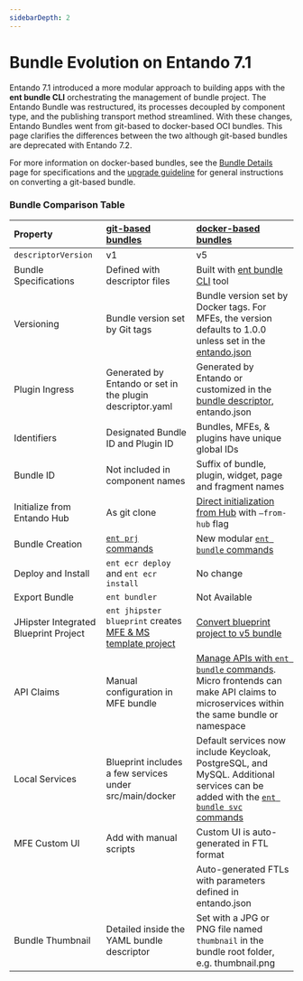 ```yaml
---
sidebarDepth: 2
---
```


# Bundle Evolution on Entando 7.1

Entando 7.1 introduced a more modular approach to building apps with the **ent bundle CLI** orchestrating the management of bundle project. The Entando Bundle was restructured, its processes decoupled by component type, and the publishing transport method streamlined. With these changes, Entando Bundles went from git-based to docker-based OCI bundles. This page clarifies the differences between the two although git-based bundles are deprecated with Entando 7.2.

For more information on docker-based bundles, see the [Bundle Details](../curate/bundle-details.md) page for specifications and the [upgrade guideline](./bundle-upgrade.md) for general instructions on converting a git-based bundle. 

### Bundle Comparison Table
|Property| [git-based bundles](../../../v7.0/docs/curate/ecr-bundle-details.md)| [docker-based bundles](../curate/bundle-details.md)|
| :- | :-------------------- | :---------------------  |
|`descriptorVersion`| v1| v5
| Bundle Specifications |Defined with descriptor files | Built with [ent bundle CLI](../getting-started/ent-bundle.md) tool
| Versioning |Bundle version set by Git tags |Bundle version set by Docker tags. For MFEs, the version defaults to 1.0.0 unless set in the [entando.json](../curate/bundle-details.md)
|Plugin Ingress| Generated by Entando or set in the plugin descriptor.yaml | Generated by Entando or customized in the [bundle descriptor](../curate/bundle-details.md#entando-bundle-conventions), entando.json
|Identifiers| Designated Bundle ID and Plugin ID | Bundles, MFEs, & plugins have unique global IDs|
|Bundle ID| Not included in component names | Suffix of bundle, plugin, widget, page and fragment names
|Initialize from Entando Hub| As git clone  |[Direct initialization from Hub](../getting-started/ent-bundle.md#initialization) with `–from-hub` flag|
|Bundle Creation | [`ent prj` commands](../getting-started/ent-bundle.md#git-based-bundle-commands)| New modular [`ent bundle` commands](../getting-started/ent-bundle.md)
|Deploy and Install| `ent ecr deploy` and `ent ecr install` | No change 
|Export Bundle|`ent bundler`| Not Available 
|JHipster Integrated Blueprint Project| `ent jhipster blueprint` creates [MFE & MS template project](../../tutorials/create/ms/generate-microservices-and-micro-frontends.md)| [Convert blueprint project to v5 bundle](../../tutorials/create/ms/generate-microservices-and-micro-frontends.md) <!-- TODO-change link to new tutorial -->
|API Claims| Manual configuration in MFE bundle | [Manage APIs with `ent bundle` commands](../getting-started/ent-api.md). Micro frontends can make API claims to microservices within the same bundle or namespace
|Local Services |Blueprint includes a few services under src/main/docker | Default services now include Keycloak, PostgreSQL, and MySQL. Additional services can be added with the [`ent bundle svc` commands](../getting-started/ent-svc.md)
|MFE Custom UI| Add with manual scripts| Custom UI is auto-generated in FTL format
|| | Auto-generated FTLs with parameters defined in entando.json |
|Bundle Thumbnail| Detailed inside the YAML bundle descriptor| Set with a JPG or PNG file named `thumbnail` in the bundle root folder, e.g. thumbnail.png
